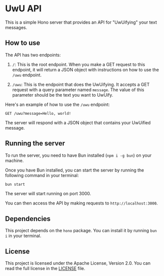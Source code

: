# UwU API

This is a simple Hono server that provides an API for "UwUifying" your text messages.

## How to use

The API has two endpoints:

1. `/`: This is the root endpoint. When you make a GET request to this endpoint, it will return a JSON object with instructions on how to use the `/uwu` endpoint.

2. `/uwu`: This is the endpoint that does the UwUifying.
   It accepts a GET request with a query parameter named `message`. The value of this parameter should be the text you want to UwUify.

Here's an example of how to use the `/uwu` endpoint:

```
GET /uwu?message=Hello, world!
```

The server will respond with a JSON object that contains your UwUified message.

## Running the server

To run the server, you need to have Bun installed (`npm i -g bun`) on your machine.

Once you have Bun installed, you can start the server by running the following command in your terminal:

```sh
bun start
```

The server will start running on port 3000.

You can then access the API by making requests to `http://localhost:3000`.

## Dependencies

This project depends on the `hono` package. You can install it by running `bun i` in your terminal.

## License

This project is licensed under the Apache License, Version 2.0. You can read the full license in the [LICENSE](LICENSE) file.
